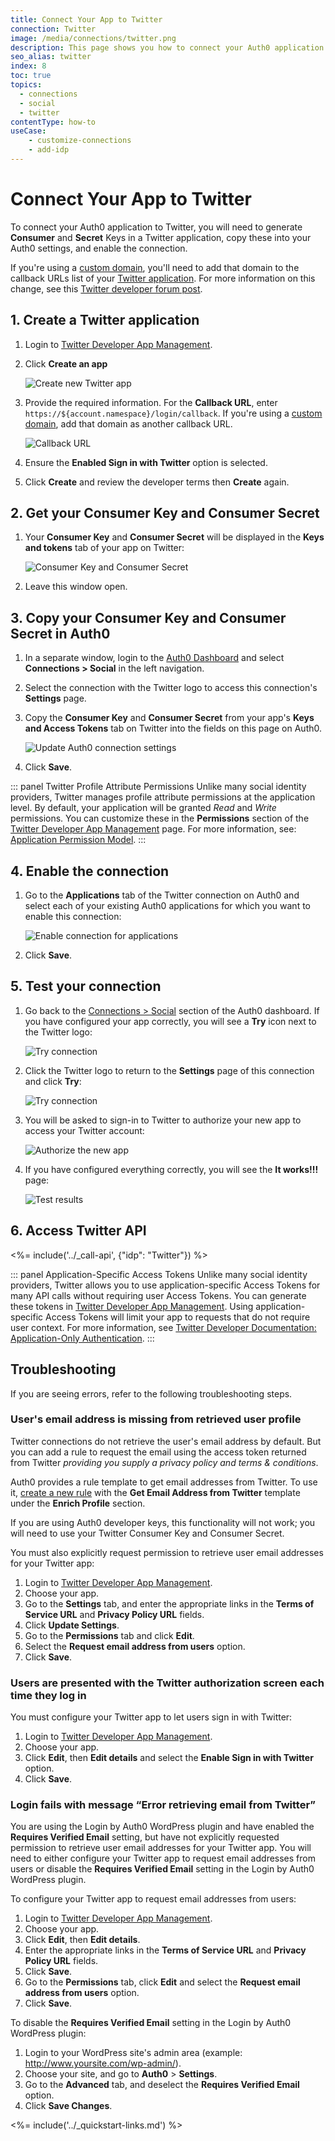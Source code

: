 ```yaml
---
title: Connect Your App to Twitter
connection: Twitter
image: /media/connections/twitter.png
description: This page shows you how to connect your Auth0 application to Twitter. You will need to generate keys, copy these into your Auth0 settings, and enable the connection.
seo_alias: twitter
index: 8
toc: true
topics:
  - connections
  - social
  - twitter
contentType: how-to
useCase:
    - customize-connections
    - add-idp
---
```


# Connect Your App to Twitter

To connect your Auth0 application to Twitter, you will need to generate **Consumer** and **Secret** Keys in a Twitter application, copy these into your Auth0 settings, and enable the connection.

If you're using a [custom domain](/custom-domains), you'll need to add that domain to the callback URLs list of your [Twitter application](https://developer.twitter.com/en/apps/create). For more information on this change, see this [Twitter developer forum post](https://twittercommunity.com/t/action-required-sign-in-with-twitter-users-must-whitelist-callback-urls/105342).

## 1. Create a Twitter application

1. Login to [Twitter Developer App Management](https://developer.twitter.com/en/apps).

2. Click **Create an app**

    ![Create new Twitter app](/media/articles/connections/social/twitter/twitter-api-1.png)

3. Provide the required information. For the **Callback URL**, enter `https://${account.namespace}/login/callback`. If you're using a [custom domain](/custom-domains), add that domain as another callback URL. 

    ![Callback URL](/media/articles/connections/social/twitter/twitter-api-2.png)

4. Ensure the **Enabled Sign in with Twitter** option is selected. 

5. Click **Create** and review the developer terms then **Create** again.

## 2. Get your Consumer Key and Consumer Secret

1. Your **Consumer Key** and **Consumer Secret** will be displayed in the **Keys and tokens** tab of your app on Twitter:

    ![Consumer Key and Consumer Secret](/media/articles/connections/social/twitter/twitter-api-4.png)

2. Leave this window open.

## 3. Copy your Consumer Key and Consumer Secret in Auth0

1. In a separate window, login to the [Auth0 Dashboard](${manage_url}) and select **Connections > Social** in the left navigation.

2. Select the connection with the Twitter logo to access this connection's **Settings** page.

3. Copy the **Consumer Key** and **Consumer Secret** from your app's **Keys and Access Tokens** tab on Twitter into the fields on this page on Auth0.

    ![Update Auth0 connection settings](/media/articles/connections/social/twitter/twitter-api-5.png)

4. Click **Save**.

::: panel Twitter Profile Attribute Permissions
Unlike many social identity providers, Twitter manages profile attribute permissions at the application level. By default, your application will be granted *Read* and *Write* permissions. You can customize these in the **Permissions** section of the [Twitter Developer App Management](https://developer.twitter.com/en/apps) page. For more information, see: [Application Permission Model](https://dev.twitter.com/oauth/overview/application-permission-model).
:::

## 4. Enable the connection

1. Go to the **Applications** tab of the Twitter connection on Auth0 and select each of your existing Auth0 applications for which you want to enable this connection:

    ![Enable connection for applications](/media/articles/connections/social/twitter/twitter-api-6.png)

2. Click **Save**.

## 5. Test your connection

1. Go back to the [Connections > Social](${manage_url}/#/connections/social) section of the Auth0 dashboard. If you have configured your app correctly, you will see a **Try** icon next to the Twitter logo:

    ![Try connection](/media/articles/connections/social/twitter/twitter-api-7.png)

2. Click the Twitter logo to return to the **Settings** page of this connection and click **Try**:

    ![Try connection](/media/articles/connections/social/twitter/twitter-api-8.png)

3. You will be asked to sign-in to Twitter to authorize your new app to access your Twitter account:

    ![Authorize the new app](/media/articles/connections/social/twitter/twitter-api-9.png)

4. If you have configured everything correctly, you will see the **It works!!!** page:

    ![Test results](/media/articles/connections/social/twitter/twitter-api-10.png)

## 6. Access Twitter API

<%= include('../_call-api', {"idp": "Twitter"}) %>


::: panel Application-Specific Access Tokens
Unlike many social identity providers, Twitter allows you to use application-specific Access Tokens for many API calls without requiring user Access Tokens. You can generate these tokens in [Twitter Developer App Management](https://developer.twitter.com/en/apps). Using application-specific Access Tokens will limit your app to requests that do not require user context. For more information, see [Twitter Developer Documentation: Application-Only Authentication](https://developer.twitter.com/en/docs/basics/authentication/overview/application-only.html).
:::

## Troubleshooting

If you are seeing errors, refer to the following troubleshooting steps.

### User's email address is missing from retrieved user profile

Twitter connections do not retrieve the user's email address by default. But you can add a rule to request the email using the access token returned from Twitter *providing you supply a privacy policy and terms & conditions*.

Auth0 provides a rule template to get email addresses from Twitter. To use it, [create a new rule](${manage_url}/#/rules/create) with the **Get Email Address from Twitter** template under the **Enrich Profile** section.

If you are using Auth0 developer keys, this functionality will not work; you will need to use your Twitter Consumer Key and Consumer Secret.

You must also explicitly request permission to retrieve user email addresses for your Twitter app:

1. Login to [Twitter Developer App Management](https://developer.twitter.com/en/apps).
1. Choose your app.
1. Go to the **Settings** tab, and enter the appropriate links in the **Terms of Service URL** and **Privacy Policy URL** fields.
1. Click **Update Settings**.
1. Go to the **Permissions** tab and click **Edit**.
1. Select the **Request email address from users** option.
1. Click **Save**.


### Users are presented with the Twitter authorization screen each time they log in

You must configure your Twitter app to let users sign in with Twitter:

1. Login to [Twitter Developer App Management](https://developer.twitter.com/en/apps).
1. Choose your app.
1. Click **Edit**, then **Edit details** and select the **Enable Sign in with Twitter** option.
1. Click **Save**.


### Login fails with message “Error retrieving email from Twitter”

You are using the Login by Auth0 WordPress plugin and have enabled the **Requires Verified Email** setting, but have not explicitly requested permission to retrieve user email addresses for your Twitter app. You will need to either configure your Twitter app to request email addresses from users or disable the **Requires Verified Email** setting in the Login by Auth0 WordPress plugin.

To configure your Twitter app to request email addresses from users:

1. Login to [Twitter Developer App Management](https://developer.twitter.com/en/apps).
1. Choose your app.
1. Click **Edit**, then **Edit details**.
1. Enter the appropriate links in the **Terms of Service URL** and **Privacy Policy URL** fields.
1. Click **Save**.
1. Go to the **Permissions** tab, click **Edit** and select the **Request email address from users** option.
1. Click **Save**.

To disable the **Requires Verified Email** setting in the Login by Auth0 WordPress plugin:

1. Login to your WordPress site's admin area (example: http://www.yoursite.com/wp-admin/).
1. Choose your site, and go to **Auth0** > **Settings**.
1. Go to the **Advanced** tab, and deselect the **Requires Verified Email** option.
1. Click **Save Changes**.



<%= include('../_quickstart-links.md') %>

